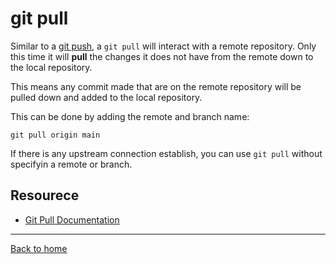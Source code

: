 # git pull

Similar to a [git push](./Push.md), a `git pull` will interact with a remote repository. Only this time it will **pull** the changes it does not have from the remote down to the local repository.

This means any commit made that are on the remote repository will be pulled down and added to the local repository.

This can be done by adding the remote and branch name:
```
git pull origin main
```

If there is any upstream connection establish, you can use `git pull` without specifyin a remote or branch.

## Resourece

- [Git Pull Documentation](https://git-scm.com/docs./git-pull)

---

[Back to home](../README.md)